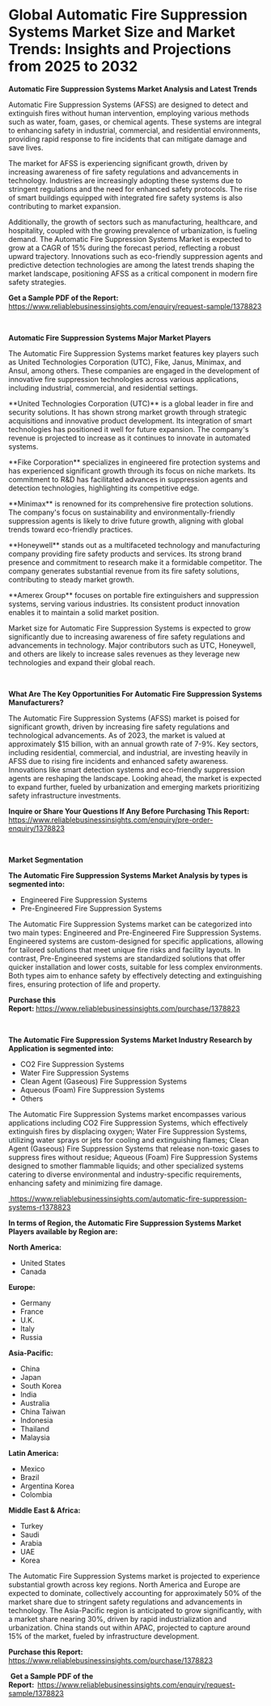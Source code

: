 <p><h1>Global Automatic Fire Suppression Systems Market Size and Market Trends: Insights and Projections from 2025 to 2032</h1></p><p><strong>Automatic Fire Suppression Systems Market Analysis and Latest Trends</strong></p>
<p><p>Automatic Fire Suppression Systems (AFSS) are designed to detect and extinguish fires without human intervention, employing various methods such as water, foam, gases, or chemical agents. These systems are integral to enhancing safety in industrial, commercial, and residential environments, providing rapid response to fire incidents that can mitigate damage and save lives.</p><p>The market for AFSS is experiencing significant growth, driven by increasing awareness of fire safety regulations and advancements in technology. Industries are increasingly adopting these systems due to stringent regulations and the need for enhanced safety protocols. The rise of smart buildings equipped with integrated fire safety systems is also contributing to market expansion.</p><p>Additionally, the growth of sectors such as manufacturing, healthcare, and hospitality, coupled with the growing prevalence of urbanization, is fueling demand. The Automatic Fire Suppression Systems Market is expected to grow at a CAGR of 15% during the forecast period, reflecting a robust upward trajectory. Innovations such as eco-friendly suppression agents and predictive detection technologies are among the latest trends shaping the market landscape, positioning AFSS as a critical component in modern fire safety strategies.</p></p>
<p><strong>Get a Sample PDF of the Report:&nbsp;</strong> <a href="https://www.reliablebusinessinsights.com/enquiry/request-sample/1378823?utm_campaign=3716&utm_medium=2&utm_source=Github&utm_content=ia&utm_term=19042025&utm_id=automatic-fire-suppression-systems">https://www.reliablebusinessinsights.com/enquiry/request-sample/1378823</a></p>
<p>&nbsp;</p>
<p><strong>Automatic Fire Suppression Systems Major Market Players</strong></p>
<p><p>The Automatic Fire Suppression Systems market features key players such as United Technologies Corporation (UTC), Fike, Janus, Minimax, and Ansul, among others. These companies are engaged in the development of innovative fire suppression technologies across various applications, including industrial, commercial, and residential settings.</p><p>**United Technologies Corporation (UTC)** is a global leader in fire and security solutions. It has shown strong market growth through strategic acquisitions and innovative product development. Its integration of smart technologies has positioned it well for future expansion. The company's revenue is projected to increase as it continues to innovate in automated systems.</p><p>**Fike Corporation** specializes in engineered fire protection systems and has experienced significant growth through its focus on niche markets. Its commitment to R&D has facilitated advances in suppression agents and detection technologies, highlighting its competitive edge.</p><p>**Minimax** is renowned for its comprehensive fire protection solutions. The company's focus on sustainability and environmentally-friendly suppression agents is likely to drive future growth, aligning with global trends toward eco-friendly practices.</p><p>**Honeywell** stands out as a multifaceted technology and manufacturing company providing fire safety products and services. Its strong brand presence and commitment to research make it a formidable competitor. The company generates substantial revenue from its fire safety solutions, contributing to steady market growth.</p><p>**Amerex Group** focuses on portable fire extinguishers and suppression systems, serving various industries. Its consistent product innovation enables it to maintain a solid market position. </p><p>Market size for Automatic Fire Suppression Systems is expected to grow significantly due to increasing awareness of fire safety regulations and advancements in technology. Major contributors such as UTC, Honeywell, and others are likely to increase sales revenues as they leverage new technologies and expand their global reach.</p></p>
<p>&nbsp;</p>
<p><strong>What Are The Key Opportunities For Automatic Fire Suppression Systems Manufacturers?</strong></p>
<p><p>The Automatic Fire Suppression Systems (AFSS) market is poised for significant growth, driven by increasing fire safety regulations and technological advancements. As of 2023, the market is valued at approximately $15 billion, with an annual growth rate of 7-9%. Key sectors, including residential, commercial, and industrial, are investing heavily in AFSS due to rising fire incidents and enhanced safety awareness. Innovations like smart detection systems and eco-friendly suppression agents are reshaping the landscape. Looking ahead, the market is expected to expand further, fueled by urbanization and emerging markets prioritizing safety infrastructure investments.</p></p>
<p><strong>Inquire or Share Your Questions If Any Before Purchasing This Report:</strong> <a href="https://www.reliablebusinessinsights.com/enquiry/pre-order-enquiry/1378823?utm_campaign=3716&utm_medium=2&utm_source=Github&utm_content=ia&utm_term=19042025&utm_id=automatic-fire-suppression-systems">https://www.reliablebusinessinsights.com/enquiry/pre-order-enquiry/1378823</a></p>
<p>&nbsp;</p>
<p><strong>Market Segmentation</strong></p>
<p><strong>The Automatic Fire Suppression Systems Market Analysis by types is segmented into:</strong></p>
<p><ul><li>Engineered Fire Suppression Systems</li><li>Pre-Engineered Fire Suppression Systems</li></ul></p>
<p><p>The Automatic Fire Suppression Systems market can be categorized into two main types: Engineered and Pre-Engineered Fire Suppression Systems. Engineered systems are custom-designed for specific applications, allowing for tailored solutions that meet unique fire risks and facility layouts. In contrast, Pre-Engineered systems are standardized solutions that offer quicker installation and lower costs, suitable for less complex environments. Both types aim to enhance safety by effectively detecting and extinguishing fires, ensuring protection of life and property.</p></p>
<p><strong>Purchase this Report:&nbsp;</strong><a href="https://www.reliablebusinessinsights.com/purchase/1378823?utm_campaign=3716&utm_medium=2&utm_source=Github&utm_content=ia&utm_term=19042025&utm_id=automatic-fire-suppression-systems">https://www.reliablebusinessinsights.com/purchase/1378823</a></p>
<p>&nbsp;</p>
<p><strong>The Automatic Fire Suppression Systems Market Industry Research by Application is segmented into:</strong></p>
<p><ul><li>CO2 Fire Suppression Systems</li><li>Water Fire Suppression Systems</li><li>Clean Agent (Gaseous) Fire Suppression Systems</li><li>Aqueous (Foam) Fire Suppression Systems</li><li>Others</li></ul></p>
<p><p>The Automatic Fire Suppression Systems market encompasses various applications including CO2 Fire Suppression Systems, which effectively extinguish fires by displacing oxygen; Water Fire Suppression Systems, utilizing water sprays or jets for cooling and extinguishing flames; Clean Agent (Gaseous) Fire Suppression Systems that release non-toxic gases to suppress fires without residue; Aqueous (Foam) Fire Suppression Systems designed to smother flammable liquids; and other specialized systems catering to diverse environmental and industry-specific requirements, enhancing safety and minimizing fire damage.</p></p>
<p><a href="https://www.reliablebusinessinsights.com/automatic-fire-suppression-systems-r1378823?utm_campaign=3716&utm_medium=2&utm_source=Github&utm_content=ia&utm_term=19042025&utm_id=automatic-fire-suppression-systems">&nbsp;https://www.reliablebusinessinsights.com/automatic-fire-suppression-systems-r1378823</a></p>
<p><strong>In terms of Region, the Automatic Fire Suppression Systems Market Players available by Region are:</strong></p>
<p>
    <p> <strong> North America: </strong>
        <ul>
            <li>United States</li>
            <li>Canada</li>
        </ul>
        </p> 
    <p> <strong> Europe: </strong>
        <ul>
            <li>Germany</li>
            <li>France</li>
            <li>U.K.</li>
            <li>Italy</li>
            <li>Russia</li>
        </ul>
        </p> 
    <p> <strong> Asia-Pacific: </strong>
        <ul>
            <li>China</li>
            <li>Japan</li>
            <li>South Korea</li>
            <li>India</li>
            <li>Australia</li>
            <li>China Taiwan</li>
            <li>Indonesia</li>
            <li>Thailand</li>
            <li>Malaysia</li>
        </ul>
        </p> 
    <p> <strong> Latin America: </strong>
        <ul>
            <li>Mexico</li>
            <li>Brazil</li>
            <li>Argentina Korea</li>
            <li>Colombia</li>
        </ul>
        </p> 
    <p> <strong> Middle East & Africa: </strong>
        <ul>
            <li>Turkey</li>
            <li>Saudi</li>
            <li>Arabia</li>
            <li>UAE</li>
            <li>Korea</li>
        </ul>
    </p>
    </p>
<p><p>The Automatic Fire Suppression Systems market is projected to experience substantial growth across key regions. North America and Europe are expected to dominate, collectively accounting for approximately 50% of the market share due to stringent safety regulations and advancements in technology. The Asia-Pacific region is anticipated to grow significantly, with a market share nearing 30%, driven by rapid industrialization and urbanization. China stands out within APAC, projected to capture around 15% of the market, fueled by infrastructure development.</p></p>
<p><strong>Purchase this Report: </strong><a href="https://www.reliablebusinessinsights.com/purchase/1378823?utm_campaign=3716&utm_medium=2&utm_source=Github&utm_content=ia&utm_term=19042025&utm_id=automatic-fire-suppression-systems">https://www.reliablebusinessinsights.com/purchase/1378823</a></p>
<p>&nbsp;<strong>Get a Sample PDF of the Report:&nbsp;&nbsp;</strong><a href="https://www.reliablebusinessinsights.com/enquiry/request-sample/1378823?utm_campaign=3716&utm_medium=2&utm_source=Github&utm_content=ia&utm_term=19042025&utm_id=automatic-fire-suppression-systems">https://www.reliablebusinessinsights.com/enquiry/request-sample/1378823</a></p>
<p><strong></strong></p>
<p><p></p><p></p><p></p></p>